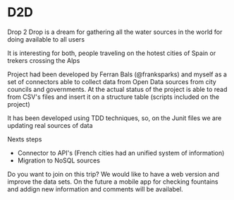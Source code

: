 # D2D

Drop 2 Drop is a dream for gathering all the water sources in the world for doing available to all users

It is interesting for both, people traveling on the hotest cities of Spain or trekers crossing the Alps

Project had been developed by Ferran Bals (@franksparks) and myself as a set of connectors able to collect data from Open Data sources from city councils and governments. At the actual status of the project is able to read from CSV's files and insert it on a structure table (scripts included on the project)

It has been developed using TDD techniques, so, on the Junit files we are updating real sources of data

Nexts steps
* Connector to API's (French cities had an unified system of information)
* Migration to NoSQL sources

Do you want to join on this trip? We would like to have a web version and improve the data sets. On the future a mobile app for checking fountains and addign new information and comments will be availabel.
